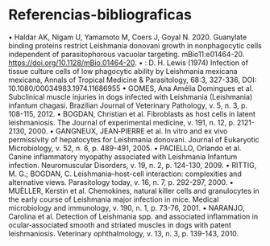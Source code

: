 # Referencias-bibliograficas
•	Haldar AK, Nigam U, Yamamoto M, Coers J, Goyal N. 2020. Guanylate binding proteins restrict Leishmania donovani growth in nonphagocytic cells independent of parasitophorous vacuolar targeting. mBio11:e01464-20. https://doi.org/10.1128/mBio.01464-20.
•	: D. H. Lewis (1974) Infection of tissue culture cells of low phagocytic ability by Leishmania mexicana mexicana, Annals of Tropical Medicine & Parasitology, 68:3, 327-336, DOI: 10.1080/00034983.1974.11686955
•	GOMES, Ana Amélia Domingues et al. Subclinical muscle injuries in dogs infected with Leishmania (Leishmania) infantum chagasi. Brazilian Journal of Veterinary Pathology, v. 5, n. 3, p. 108-115, 2012.
•	BOGDAN, Christian et al. Fibroblasts as host cells in latent leishmaniosis. The Journal of experimental medicine, v. 191, n. 12, p. 2121-2130, 2000.
•	GANGNEUX, JEAN‐PIERRE et al. In vitro and ex vivo permissivity of hepatocytes for Leishmania donovani. Journal of Eukaryotic Microbiology, v. 52, n. 6, p. 489-491, 2005.
•	PACIELLO, Orlando et al. Canine inflammatory myopathy associated with Leishmania Infantum infection. Neuromuscular Disorders, v. 19, n. 2, p. 124-130, 2009.
•	RITTIG, M. G.; BOGDAN, C. Leishmania–host-cell interaction: complexities and alternative views. Parasitology today, v. 16, n. 7, p. 292-297, 2000.
•	MUÈLLER, Kerstin et al. Chemokines, natural killer cells and granulocytes in the early course of Leishmania major infection in mice. Medical microbiology and immunology, v. 190, n. 1, p. 73-76, 2001.
•	NARANJO, Carolina et al. Detection of Leishmania spp. and associated inflammation in ocular‐associated smooth and striated muscles in dogs with patent leishmaniosis. Veterinary ophthalmology, v. 13, n. 3, p. 139-143, 2010.
